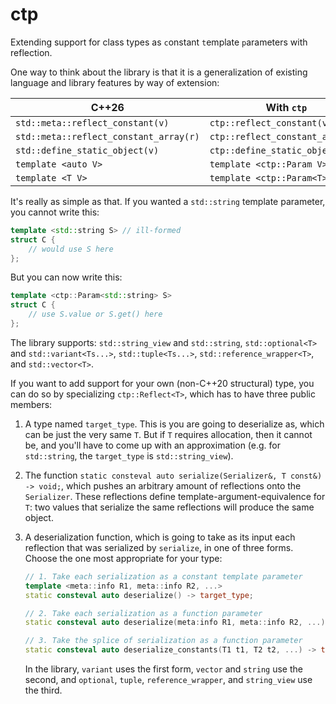 # ctp

Extending support for class types as `c`onstant `t`emplate `p`arameters with reflection.

One way to think about the library is that it is a generalization of existing language and library features by way of extension:

|C++26|With `ctp`|
|-|-|
|`std::meta::reflect_constant(v)`|`ctp::reflect_constant(v)`|
|`std::meta::reflect_constant_array(r)`|`ctp::reflect_constant_array(v)`|
|`std::define_static_object(v)`|`ctp::define_static_object(v)`|
|`template <auto V>`|`template <ctp::Param V>`|
|`template <T V>`|`template <ctp::Param<T> V>`|

It's really as simple as that. If you wanted a `std::string` template parameter, you cannot write this:

```cpp
template <std::string S> // ill-formed
struct C {
    // would use S here
};
```

But you can now write this:

```cpp
template <ctp::Param<std::string> S>
struct C {
    // use S.value or S.get() here
};
```

The library supports: `std::string_view` and `std::string`, `std::optional<T>` and `std::variant<Ts...>`, `std::tuple<Ts...>`, `std::reference_wrapper<T>`, and `std::vector<T>`.

If you want to add support for your own (non-C++20 structural) type, you can do so by specializing `ctp::Reflect<T>`, which has to have three public members:

1. A type named `target_type`. This is you are going to deserialize as, which can be just the very same `T`. But if `T` requires allocation, then it cannot be, and you'll have to come up with an approximation (e.g. for `std::string`, the `target_type` is `std::string_view`).
2. The function `static consteval auto serialize(Serializer&, T const&) -> void;`, which pushes an arbitrary amount of reflections onto the `Serializer`. These reflections define template-argument-equivalence for `T`: two values that serialize the same reflections will produce the same object.
3. A deserialization function, which is going to take as its input each reflection that was serialized by `serialize`, in one of three forms. Choose the one most appropriate for your type:

    ```cpp
    // 1. Take each serialization as a constant template parameter
    template <meta::info R1, meta::info R2, ...>
    static consteval auto deserialize() -> target_type;

    // 2. Take each serialization as a function parameter
    static consteval auto deserialize(meta:info R1, meta::info R2, ...) -> target_type;

    // 3. Take the splice of serialization as a function parameter
    static consteval auto deserialize_constants(T1 t1, T2 t2, ...) -> target_type;
    ```

    In the library, `variant` uses the first form, `vector` and `string` use the second, and `optional`, `tuple`, `reference_wrapper`, and `string_view` use the third.
